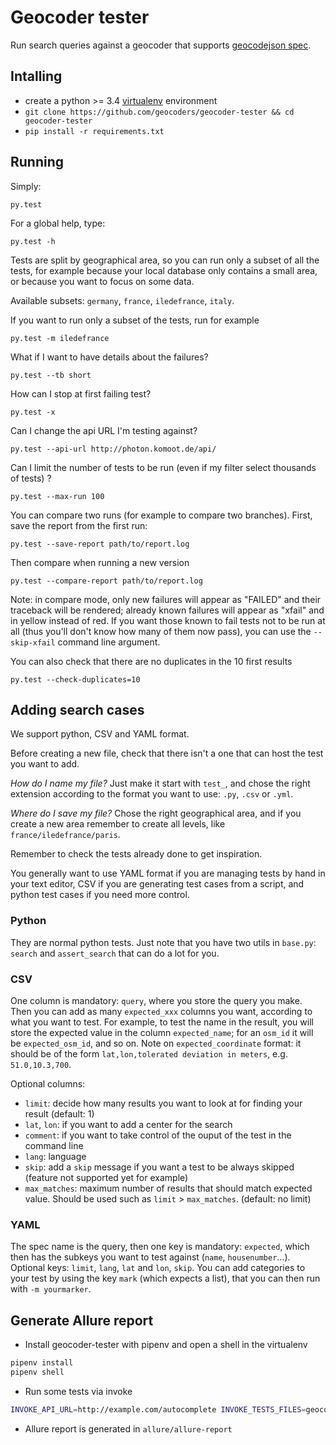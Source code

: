 # Geocoder tester

Run search queries against a geocoder that supports [geocodejson spec](https://github.com/geocoders/geocodejson-spec).

## Intalling

- create a python >= 3.4 [virtualenv](http://docs.python-guide.org/en/latest/dev/virtualenvs/) environment
- `git clone https://github.com/geocoders/geocoder-tester && cd geocoder-tester`
- `pip install -r requirements.txt`

## Running

Simply:

    py.test

For a global help, type:

    py.test -h

Tests are split by geographical area, so you can run only a subset of all the tests,
for example because your local database only contains a small area, or because you want
to focus on some data.

Available subsets: `germany`, `france`, `iledefrance`, `italy`.

If you want to run only a subset of the tests, run for example

    py.test -m iledefrance

What if I want to have details about the failures?

    py.test --tb short

How can I stop at first failing test?

    py.test -x

Can I change the api URL I'm testing against?

    py.test --api-url http://photon.komoot.de/api/

Can I limit the number of tests to be run (even if my filter select thousands
of tests) ?

    py.test --max-run 100

You can compare two runs (for example to compare two branches). First, save the
report from the first run:

    py.test --save-report path/to/report.log

Then compare when running a new version

    py.test --compare-report path/to/report.log

Note: in compare mode, only new failures will appear as "FAILED" and their
traceback will be rendered; already known failures will appear as "xfail" and
in yellow instead of red. If you want those known to fail tests not to be run at
all (thus you'll don't know how many of them now pass), you can use the `--skip-xfail`
command line argument.

You can also check that there are no duplicates in the 10 first results

    py.test --check-duplicates=10

## Adding search cases

We support python, CSV and YAML format.

Before creating a new file, check that there isn't a one that can host the test
you want to add.

*How do I name my file?* Just make it start with `test_`, and chose the right
extension according to the format you want to use: `.py`, `.csv` or `.yml`.

*Where do I save my file?* Chose the right geographical area, and if you create
a new area remember to create all levels, like `france/iledefrance/paris`.

Remember to check the tests already done to get inspiration.

You generally want to use YAML format if you are managing tests by hand in your
text editor, CSV if you are generating test cases from a script, and python test
cases if you need more control.

### Python

They are normal python tests. Just note that you have two utils in `base.py`:
`search` and `assert_search` that can do a lot for you.

### CSV

One column is mandatory: `query`, where you store the query you make.
Then you can add as many `expected_xxx` columns you want, according to what
you want to test. For example, to test the name in the result, you will store
the expected value in the column `expected_name`; for an `osm_id` it will be
`expected_osm_id`, and so on. Note on `expected_coordinate` format: it should be
of the form `lat,lon,tolerated deviation in meters`, e.g. `51.0,10.3,700`.

Optional columns:
* `limit`: decide how many results you want to look at for finding your result
(default: 1)
* `lat`, `lon`: if you want to add a center for the search
* `comment`: if you want to take control of the ouput of the test in the
command line
* `lang`: language
* `skip`: add a `skip` message if you want a test to be always skipped (feature
not supported yet for example)
* `max_matches`: maximum number of results that should match expected value.
Should be used such as `limit` > `max_matches`. (default: no limit)

### YAML

The spec name is the query, then one key is mandatory: `expected`, which then
has the subkeys you want to test against (`name`, `housenumber`…).
Optional keys: `limit`, `lang`, `lat` and `lon`, `skip`.
You can add categories to your test by using the key `mark` (which expects a
list), that you can then run with `-m yourmarker`.

## Generate Allure report

* Install geocoder-tester with pipenv and open a shell in the virtualenv

```bash
pipenv install
pipenv shell
```

* Run some tests via invoke

```bash
INVOKE_API_URL=http://example.com/autocomplete INVOKE_TESTS_FILES=geocoder_tester/world/france/test_poi.csv invoke -r allure
```

* Allure report is generated in `allure/allure-report`
